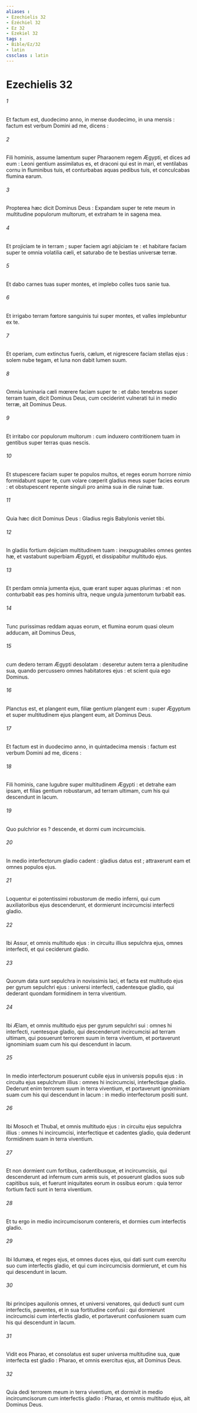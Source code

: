 ```yaml
---
aliases : 
- Ezechielis 32
- Ézéchiel 32
- Ez 32
- Ezekiel 32
tags : 
- Bible/Ez/32
- latin
cssclass : latin
---
```


# Ezechielis 32

###### 1
Et factum est, duodecimo anno, in mense duodecimo, in una mensis : factum est verbum Domini ad me, dicens :
###### 2
Fili hominis, assume lamentum super Pharaonem regem Ægypti, et dices ad eum : Leoni gentium assimilatus es, et draconi qui est in mari, et ventilabas cornu in fluminibus tuis, et conturbabas aquas pedibus tuis, et conculcabas flumina earum.
###### 3
Propterea hæc dicit Dominus Deus : Expandam super te rete meum in multitudine populorum multorum, et extraham te in sagena mea.
###### 4
Et projiciam te in terram ; super faciem agri abjiciam te : et habitare faciam super te omnia volatilia cæli, et saturabo de te bestias universæ terræ.
###### 5
Et dabo carnes tuas super montes, et implebo colles tuos sanie tua.
###### 6
Et irrigabo terram fœtore sanguinis tui super montes, et valles implebuntur ex te.
###### 7
Et operiam, cum extinctus fueris, cælum, et nigrescere faciam stellas ejus : solem nube tegam, et luna non dabit lumen suum.
###### 8
Omnia luminaria cæli mœrere faciam super te : et dabo tenebras super terram tuam, dicit Dominus Deus, cum ceciderint vulnerati tui in medio terræ, ait Dominus Deus.
###### 9
Et irritabo cor populorum multorum : cum induxero contritionem tuam in gentibus super terras quas nescis.
###### 10
Et stupescere faciam super te populos multos, et reges eorum horrore nimio formidabunt super te, cum volare cœperit gladius meus super facies eorum : et obstupescent repente singuli pro anima sua in die ruinæ tuæ.
###### 11
Quia hæc dicit Dominus Deus : Gladius regis Babylonis veniet tibi.
###### 12
In gladiis fortium dejiciam multitudinem tuam : inexpugnabiles omnes gentes hæ, et vastabunt superbiam Ægypti, et dissipabitur multitudo ejus.
###### 13
Et perdam omnia jumenta ejus, quæ erant super aquas plurimas : et non conturbabit eas pes hominis ultra, neque ungula jumentorum turbabit eas.
###### 14
Tunc purissimas reddam aquas eorum, et flumina eorum quasi oleum adducam, ait Dominus Deus,
###### 15
cum dedero terram Ægypti desolatam : deseretur autem terra a plenitudine sua, quando percussero omnes habitatores ejus : et scient quia ego Dominus.
###### 16
Planctus est, et plangent eum, filiæ gentium plangent eum : super Ægyptum et super multitudinem ejus plangent eum, ait Dominus Deus.
###### 17
Et factum est in duodecimo anno, in quintadecima mensis : factum est verbum Domini ad me, dicens :
###### 18
Fili hominis, cane lugubre super multitudinem Ægypti : et detrahe eam ipsam, et filias gentium robustarum, ad terram ultimam, cum his qui descendunt in lacum.
###### 19
Quo pulchrior es ? descende, et dormi cum incircumcisis.
###### 20
In medio interfectorum gladio cadent : gladius datus est ; attraxerunt eam et omnes populos ejus.
###### 21
Loquentur ei potentissimi robustorum de medio inferni, qui cum auxiliatoribus ejus descenderunt, et dormierunt incircumcisi interfecti gladio.
###### 22
Ibi Assur, et omnis multitudo ejus : in circuitu illius sepulchra ejus, omnes interfecti, et qui ceciderunt gladio.
###### 23
Quorum data sunt sepulchra in novissimis laci, et facta est multitudo ejus per gyrum sepulchri ejus : universi interfecti, cadentesque gladio, qui dederant quondam formidinem in terra viventium.
###### 24
Ibi Ælam, et omnis multitudo ejus per gyrum sepulchri sui : omnes hi interfecti, ruentesque gladio, qui descenderunt incircumcisi ad terram ultimam, qui posuerunt terrorem suum in terra viventium, et portaverunt ignominiam suam cum his qui descendunt in lacum.
###### 25
In medio interfectorum posuerunt cubile ejus in universis populis ejus : in circuitu ejus sepulchrum illius : omnes hi incircumcisi, interfectique gladio. Dederunt enim terrorem suum in terra viventium, et portaverunt ignominiam suam cum his qui descendunt in lacum : in medio interfectorum positi sunt.
###### 26
Ibi Mosoch et Thubal, et omnis multitudo ejus : in circuitu ejus sepulchra illius : omnes hi incircumcisi, interfectique et cadentes gladio, quia dederunt formidinem suam in terra viventium.
###### 27
Et non dormient cum fortibus, cadentibusque, et incircumcisis, qui descenderunt ad infernum cum armis suis, et posuerunt gladios suos sub capitibus suis, et fuerunt iniquitates eorum in ossibus eorum : quia terror fortium facti sunt in terra viventium.
###### 28
Et tu ergo in medio incircumcisorum contereris, et dormies cum interfectis gladio.
###### 29
Ibi Idumæa, et reges ejus, et omnes duces ejus, qui dati sunt cum exercitu suo cum interfectis gladio, et qui cum incircumcisis dormierunt, et cum his qui descendunt in lacum.
###### 30
Ibi principes aquilonis omnes, et universi venatores, qui deducti sunt cum interfectis, paventes, et in sua fortitudine confusi : qui dormierunt incircumcisi cum interfectis gladio, et portaverunt confusionem suam cum his qui descendunt in lacum.
###### 31
Vidit eos Pharao, et consolatus est super universa multitudine sua, quæ interfecta est gladio : Pharao, et omnis exercitus ejus, ait Dominus Deus.
###### 32
Quia dedi terrorem meum in terra viventium, et dormivit in medio incircumcisorum cum interfectis gladio : Pharao, et omnis multitudo ejus, ait Dominus Deus.
